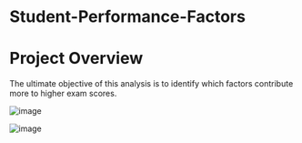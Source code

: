 # Student-Performance-Factors

# Project Overview

The ultimate objective of this analysis is to identify which factors contribute more to higher exam scores.

![image](https://github.com/user-attachments/assets/d58dd438-2c31-4be6-ac44-ffe951c67b4e)

![image](https://github.com/user-attachments/assets/26431f69-7ee1-4f81-b903-8920c23dc3eb)
